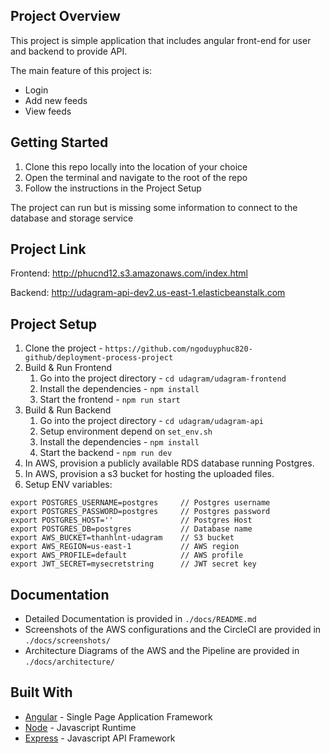 ## Project Overview
This project is simple application that includes angular front-end for user and backend to provide API.

The main feature of this project is:

- Login
- Add new feeds
- View feeds

## Getting Started
1. Clone this repo locally into the location of your choice
2. Open the terminal and navigate to the root of the repo
3. Follow the instructions in the Project Setup

The project can run but is missing some information to connect to the database and storage service

## Project Link
Frontend: http://phucnd12.s3.amazonaws.com/index.html

Backend: http://udagram-api-dev2.us-east-1.elasticbeanstalk.com

## Project Setup
1. Clone the project - `https://github.com/ngoduyphuc820-github/deployment-process-project`
2. Build & Run Frontend
   1. Go into the project directory - `cd udagram/udagram-frontend`
   2. Install the dependencies - `npm install`
   3. Start the frontend - `npm run start`
3. Build & Run Backend
   1. Go into the project directory - `cd udagram/udagram-api`
   2. Setup environment depend on `set_env.sh`
   3. Install the dependencies - `npm install`
   4. Start the backend - `npm run dev`
4. In AWS, provision a publicly available RDS database running Postgres.
5. In AWS, provision a s3 bucket for hosting the uploaded files.
6. Setup ENV variables:

```
export POSTGRES_USERNAME=postgres     // Postgres username
export POSTGRES_PASSWORD=postgres     // Postgres password
export POSTGRES_HOST=''               // Postgres Host
export POSTGRES_DB=postgres           // Database name
export AWS_BUCKET=thanhlnt-udagram    // S3 bucket
export AWS_REGION=us-east-1           // AWS region
export AWS_PROFILE=default            // AWS profile
export JWT_SECRET=mysecretstring      // JWT secret key
```

## Documentation

- Detailed Documentation is provided in `./docs/README.md`
- Screenshots of the AWS configurations and the CircleCI are provided in `./docs/screenshots/`
- Architecture Diagrams of the AWS and the Pipeline are provided in `./docs/architecture/`

## Built With

- [Angular](https://angular.io/) - Single Page Application Framework
- [Node](https://nodejs.org) - Javascript Runtime
- [Express](https://expressjs.com/) - Javascript API Framework
